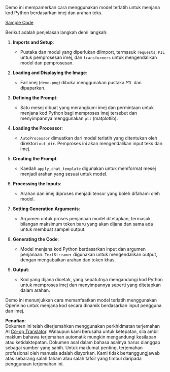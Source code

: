 <!--
CO_OP_TRANSLATOR_METADATA:
{
  "original_hash": "d7d7afa242a4a041ff4193546d4baf16",
  "translation_date": "2025-07-17T05:04:48+00:00",
  "source_file": "md/02.Application/04.Vision/Phi3/E2E_OpenVino_Phi3Vision.md",
  "language_code": "ms"
}
-->
Demo ini mempamerkan cara menggunakan model terlatih untuk menjana kod Python berdasarkan imej dan arahan teks.

[Sample Code](../../../../../../code/06.E2E/E2E_OpenVino_Phi3-vision.ipynb)

Berikut adalah penjelasan langkah demi langkah:

1. **Imports and Setup**:
   - Pustaka dan modul yang diperlukan diimport, termasuk `requests`, `PIL` untuk pemprosesan imej, dan `transformers` untuk mengendalikan model dan pemprosesan.

2. **Loading and Displaying the Image**:
   - Fail imej (`demo.png`) dibuka menggunakan pustaka `PIL` dan dipaparkan.

3. **Defining the Prompt**:
   - Satu mesej dibuat yang merangkumi imej dan permintaan untuk menjana kod Python bagi memproses imej tersebut dan menyimpannya menggunakan `plt` (matplotlib).

4. **Loading the Processor**:
   - `AutoProcessor` dimuatkan dari model terlatih yang ditentukan oleh direktori `out_dir`. Pemproses ini akan mengendalikan input teks dan imej.

5. **Creating the Prompt**:
   - Kaedah `apply_chat_template` digunakan untuk memformat mesej menjadi arahan yang sesuai untuk model.

6. **Processing the Inputs**:
   - Arahan dan imej diproses menjadi tensor yang boleh difahami oleh model.

7. **Setting Generation Arguments**:
   - Argumen untuk proses penjanaan model ditetapkan, termasuk bilangan maksimum token baru yang akan dijana dan sama ada untuk membuat sampel output.

8. **Generating the Code**:
   - Model menjana kod Python berdasarkan input dan argumen penjanaan. `TextStreamer` digunakan untuk mengendalikan output, dengan mengabaikan arahan dan token khas.

9. **Output**:
   - Kod yang dijana dicetak, yang sepatutnya mengandungi kod Python untuk memproses imej dan menyimpannya seperti yang ditetapkan dalam arahan.

Demo ini menunjukkan cara memanfaatkan model terlatih menggunakan OpenVino untuk menjana kod secara dinamik berdasarkan input pengguna dan imej.

**Penafian**:  
Dokumen ini telah diterjemahkan menggunakan perkhidmatan terjemahan AI [Co-op Translator](https://github.com/Azure/co-op-translator). Walaupun kami berusaha untuk ketepatan, sila ambil maklum bahawa terjemahan automatik mungkin mengandungi kesilapan atau ketidaktepatan. Dokumen asal dalam bahasa asalnya harus dianggap sebagai sumber yang sahih. Untuk maklumat penting, terjemahan profesional oleh manusia adalah disyorkan. Kami tidak bertanggungjawab atas sebarang salah faham atau salah tafsir yang timbul daripada penggunaan terjemahan ini.